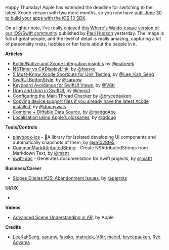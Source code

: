 Happy Thursday! Apple has extended the deadline for switching to the latest Xcode version with two more months, so you now have [until June 30 to build your apps with the iOS 13 SDK](https://developer.apple.com/news/?id=03262020b).

On a lighter note, I've really enjoyed [this Where's Waldo-esque version of our iOS/Swift community](https://www.hackingwithswift.com/articles/215/spot-the-swifty) published by [Paul Hudson](https://twitter.com/twostraws) yesterday. The image is full of great people, and the level of detail is really amazing, capturing a lot of personality traits, hobbies or fun facts about the people in it.

**Articles**

* [Kotlin/Native and Xcode integration insights](https://medium.com/@mateuszmatrejek/kotlin-native-and-xcode-integration-insights-357b8747a1c8) by [@matrejek](https://twitter.com/matrejek)
* [NSTimer vs CADisplayLink](https://kristaps.me/nstimer-vs-cadisplaylink/), by [@fassko](https://twitter.com/fassko)
* [5 Must-Know Xcode Shortcuts for Unit Testing](https://swiftsenpai.com/xcode/xcode-unit-test-shortcuts/), by [@Lee_Kah_Seng](https://twitter.com/Lee_Kah_Seng)
* [SwiftUI ButtonStyle](https://sarunw.com/posts/swiftui-buttonstyle/), by [@sarunw](https://twitter.com/sarunw)
* [Keyboard Avoidance for SwiftUI Views](https://www.vadimbulavin.com/how-to-move-swiftui-view-when-keyboard-covers-text-field/), by [@V8tr](https://twitter.com/V8tr)
* [Drag and drop in SwiftUI](https://swiftwithmajid.com/2020/04/01/drag-and-drop-in-swiftui/), by [@mecid](https://twitter.com/mecid)
* [Configuring the Main Thread Checker](https://bryce.co/main-thread-checker-configuration/) by [@brycepauken](https://twitter.com/brycepauken)
* [Copying device support files if you already have the latest Xcode installed](https://www.donnywals.com/find-and-copy-xcode-device-support-files/), by [@donnywals](https://twitter.com/donnywals)
* [Combine + Diffable Data Source](https://thoughtbot.com/blog/combine-diffable-data-source), by [@mangoAbe](https://twitter.com/mangoAbe)
* [Localisation using Apple’s glossaries](https://douglashill.co/localisation-using-apples-glossaries/), by [@qdoug](https://twitter.com/qdoug)

**Tools/Controls**

* [playbook-ios](https://github.com/playbook-ui/playbook-ios) - 📘A library for isolated developing UI components and automatically snapshots of them, by [@ra1028fe5](https://twitter.com/ra1028fe5)
* [CommonMarkAttributedString](https://github.com/mattt/CommonMarkAttributedString) - Create NSAttributedStrings from Markdown Text, by [@mattt](https://twitter.com/mattt)
* [swift-doc](https://github.com/SwiftDocOrg/swift-doc) - Generates documentation for Swift projects, by [@mattt](https://twitter.com/mattt)

**Business/Career**

* [Slopes Diaries #35: Abandonment Issues](https://blog.curtisherbert.com/slopes-diaries-35-abandonment-issues/), by [@parrots](https://twitter.com/parrots)

**UI/UX**

*

**Videos**

* [Advanced Scene Understanding in AR](https://developer.apple.com/videos/play/tech-talks/609), by Apple

**Credits**

* [LeeKahSeng](https://github.com/LeeKahSeng), [sarunw](https://github.com/sarunw), [fassko](https://github.com/fassko), [matrejek](https://github.com/matrejek), [V8tr](https://github.com/V8tr), [mecid](https://github.com/mecid), [brycepauken](https://github.com/brycepauken), [Ryo Aoyama](https://github.com/ra1028)
